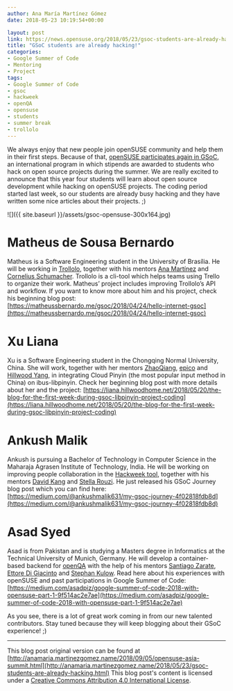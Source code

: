 ```yaml
---
author: Ana María Martínez Gómez
date: 2018-05-23 10:19:54+00:00

layout: post
link: https://news.opensuse.org/2018/05/23/gsoc-students-are-already-hacking/
title: "GSoC students are already hacking!"
categories:
- Google Summer of Code
- Mentoring
- Project
tags:
- Google Summer of Code
- gsoc
- hackweek
- openQA
- opensuse
- students
- summer break
- trollolo
---
```

We always enjoy that new people join openSUSE community and help them in their first steps. Because of that, [openSUSE participates again in GSoC](https://news.opensuse.org/2018/02/19/gsoc-ana), an international program in which stipends are awarded to students who hack on open source projects during the summer. We are really excited to announce that this year four students will learn about open source development while hacking on openSUSE projects. The coding period started last week, so our students are already busy hacking and they have written some nice articles about their projects. ;)

![]({{ site.baseurl }}/assets/gsoc-opensuse-300x164.jpg)



<!-- more -->


# Matheus de Sousa Bernardo


Matheus is a Software Engineering student in the University of Brasília. He will be working in [Trollolo](https://github.com/openSUSE/trollolo), together with his mentors [Ana Martínez](http://anamaria.martinezgomez.name) and [Cornelius Schumacher](http://blog.cornelius-schumacher.de). Trollolo is a cli-tool which helps teams using Trello to organize their work. Matheus’ project includes improving Trollolo’s API and workflow. If you want to know more about him and his project, check his beginning blog post: [https://matheussbernardo.me/gsoc/2018/04/24/hello-internet-gsoc](https://matheussbernardo.me/gsoc/2018/04/24/hello-internet-gsoc)




# Xu Liana


Xu is a Software Engineering student in the Chongqing Normal University, China. She will work, together with her mentors [ZhaoQiang](https://github.com/qiangzhao), [epico](https://github.com/epico) and [Hillwood Yang](https://github.com/hillwoodroc), in integrating Cloud Pinyin (the most popular input method in China) on ibus-libpinyin. Check her beginning blog post with more details about her and the project: [https://liana.hillwoodhome.net/2018/05/20/the-blog-for-the-first-week-during-gsoc-libpinyin-project-coding](https://liana.hillwoodhome.net/2018/05/20/the-blog-for-the-first-week-during-gsoc-libpinyin-project-coding)




# Ankush Malik


Ankush is pursuing a Bachelor of Technology in Computer Science in the Maharaja Agrasen Institute of Technology, India. He will be working on improving people collaboration in the [Hackweek tool](https://github.com/SUSE/Hackweek), together with his mentors [David Kang](http://github.com/davidkang) and [Stella Rouzi](http://github.com/differentreality). He just released his GSoC Journey blog post which you can find here: [https://medium.com/@ankushmalik631/my-gsoc-journey-4f02818fdb8d](https://medium.com/@ankushmalik631/my-gsoc-journey-4f02818fdb8d)




# Asad Syed


Asad is from Pakistan and is studying a Masters degree in Informatics at the Technical University of Munich, Germany. He will develop a container-based backend for [openQA](https://github.com/os-autoinst) with the help of his mentors [Santiago Zarate](https://github.com/foursixnine), [Ettore Di Giacinto](https://github.com/mudler) and [Stephan Kulow](https://github.com/coolo). Read here about his experiences with openSUSE and past participations in Google Summer of Code: [https://medium.com/asadpiz/google-summer-of-code-2018-with-opensuse-part-1-9f514ac2e7ae](https://medium.com/asadpiz/google-summer-of-code-2018-with-opensuse-part-1-9f514ac2e7ae)



As you see, there is a lot of great work coming in from our new talented contributors. Stay tuned because they will keep blogging about their GSoC experience! ;)





* * *



This blog post original version can be found at [http://anamaria.martinezgomez.name/2018/09/05/opensuse-asia-summit.html](http://anamaria.martinezgomez.name/2018/05/23/gsoc-students-are-already-hacking.html) This blog post's content is licensed under a [Creative Commons Attribution 4.0 International License](http://creativecommons.org/licenses/by/4.0/). 		
